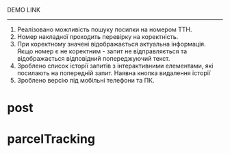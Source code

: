 DEMO LINK 

---

1. Реалізовано можливість пошуку посилки на номером ТТН.
2. Номер накладної проходить перевірку на коректність.
3. При коректному значені відображається актуальна інформація. Якщо номер є не коректним - запит не відправляється та відображається відповідний попереджуючий текст.
4. Зроблено список історії запитів з інтерактивними елементами, які посилають на попередній запит. Наявна кнопка видалення історії
5. Зроблено версію під мобільні телефони та ПК.
# post
# parcelTracking
